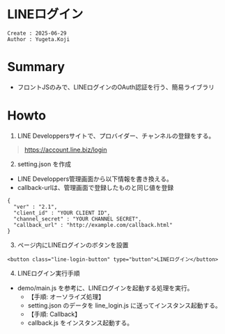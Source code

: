 LINEログイン
===
```
Create : 2025-06-29
Author : Yugeta.Koji
```

# Summary
- フロントJSのみで、LINEログインのOAuth認証を行う、簡易ライブラリ

# Howto

1. LINE Developpersサイトで、プロバイダー、チャンネルの登録をする。
> https://account.line.biz/login

2. setting.json を作成
- LINE Developpers管理画面から以下情報を書き換える。
- callback-urlは、管理画面で登録したものと同じ値を登録
```: setting.json
{
  "ver" : "2.1",
  "client_id" : "YOUR CLIENT ID",
  "channel_secret" : "YOUR CHANNEL SECRET",
  "callback_url" : "http://example.com/callback.html"
}
```

3. ページ内にLINEログインのボタンを設置
```: login.html
<button class="line-login-button" type="button">LINEログイン</button>
```

4. LINEログイン実行手順
- demo/main.js を参考に、LINEログインを起動する処理を実行。
  - 【手順: オーソライズ処理】
  - setting.json のデータを line_login.js に送ってインスタンス起動する。
  - 【手順: Callback】
  - callback.js をインスタンス起動する。


